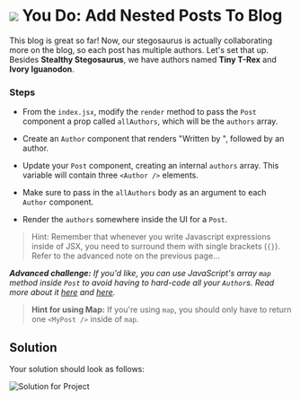# ![](https://ga-dash.s3.amazonaws.com/production/assets/logo-9f88ae6c9c3871690e33280fcf557f33.png) You Do: Add Nested Posts To Blog

This blog is great so far! Now, our stegosaurus is actually collaborating more on the blog, so each post has multiple authors. Let's set that up. Besides **Stealthy Stegosaurus**, we have authors named **Tiny T-Rex** and **Ivory Iguanodon**.

### Steps

* From the `index.jsx`, modify the `render` method to pass the `Post` component a prop called `allAuthors`, which will be the `authors` array.

* Create an `Author` component that renders "Written by ", followed by an author.

* Update your `Post` component, creating an internal `authors` array. This variable will contain three `<Author />` elements.

* Make sure to pass in the `allAuthors` body as an argument to each `Author` component.

* Render the `authors` somewhere inside the UI for a `Post`.

> Hint: Remember that whenever you write Javascript expressions inside of JSX, you need to surround them with single brackets (`{}`). Refer to the advanced note on the previous page...

_**Advanced challenge:** If you'd like, you can use JavaScript's array `map` method inside `Post` to avoid having to hard-code all your `Author`s. Read more about it [here](https://developer.mozilla.org/en-US/docs/Web/JavaScript/Reference/Global_Objects/Array/map) and [here](http://cryto.net/~joepie91/blog/2015/05/04/functional-programming-in-javascript-map-filter-reduce/)._
> **Hint for using Map:** If you're using `map`, you should only have to return one `<MyPost />` inside of `map`.</i>



## Solution

Your solution should look as follows:

![Solution for Project](images/nestedsolution.png)
